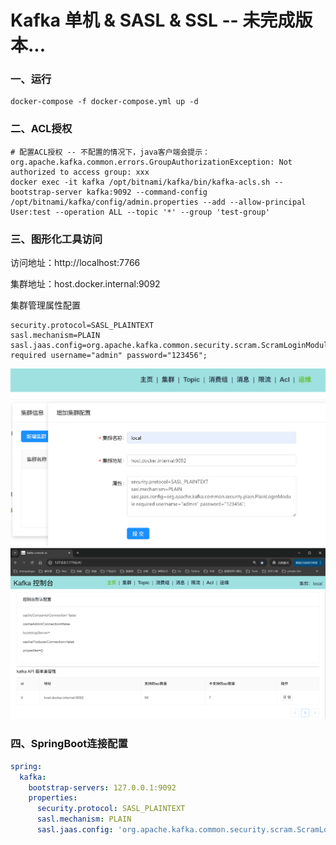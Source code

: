 # Kafka 单机 & SASL & SSL -- 未完成版本...

### 一、运行

```shell
docker-compose -f docker-compose.yml up -d
```

### 二、ACL授权

```shell
# 配置ACL授权 -- 不配置的情况下，java客户端会提示：org.apache.kafka.common.errors.GroupAuthorizationException: Not authorized to access group: xxx
docker exec -it kafka /opt/bitnami/kafka/bin/kafka-acls.sh --bootstrap-server kafka:9092 --command-config /opt/bitnami/kafka/config/admin.properties --add --allow-principal User:test --operation ALL --topic '*' --group 'test-group'
```

### 三、图形化工具访问

访问地址：http://localhost:7766

集群地址：host.docker.internal:9092

集群管理属性配置

```
security.protocol=SASL_PLAINTEXT
sasl.mechanism=PLAIN
sasl.jaas.config=org.apache.kafka.common.security.scram.ScramLoginModule required username="admin" password="123456";
```

![](images/run_1748279177146.png)
![](images/run_1748279225447.png)

### 四、SpringBoot连接配置

```yaml
spring:
  kafka:
    bootstrap-servers: 127.0.0.1:9092
    properties:
      security.protocol: SASL_PLAINTEXT
      sasl.mechanism: PLAIN
      sasl.jaas.config: 'org.apache.kafka.common.security.scram.ScramLoginModule required username="admin" password="123456";'
```

